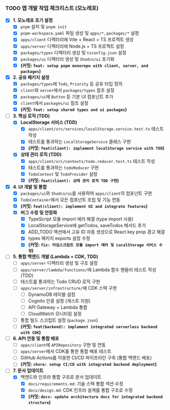 ### TODO 앱 개발 작업 체크리스트 (모노레포)

-   [x] **1. 모노레포 초기 설정**
    -   [x] `pnpm` 설치 및 `pnpm init`
    -   [x] `pnpm-workspace.yaml` 파일 생성 및 `apps/*`, `packages/*` 설정
    -   [x] `apps/client` 디렉터리에 Vite + React + TS 프로젝트 생성
    -   [x] `apps/server` 디렉터리에 Node.js + TS 프로젝트 설정
    -   [x] `packages/types` 디렉터리 생성 및 `tsconfig.json` 설정
    -   [x] `packages/ui` 디렉터리 생성 및 `Shadcn/ui` 초기화
    -   [x] **(커밋: `feat: setup pnpm monorepo with client, server, and packages`)**

-   [x] **2. 공유 패키지 설정**
    -   [x] `packages/types`에 `Todo`, `Priority` 등 공유 타입 정의
    -   [x] `client`와 `server`에서 `packages/types` 참조 설정
    -   [x] `packages/ui`에 `Button` 등 기본 UI 컴포넌트 추가
    -   [x] `client`에서 `packages/ui` 참조 설정
    -   [x] **(커밋: `feat: setup shared types and ui packages`)**

-   [ ] **3. 핵심 로직 (TDD)**
    -   [x] **LocalStorage 서비스 (TDD)**
        -   [x] `apps/client/src/services/localStorage.service.test.ts` 테스트 작성
        -   [x] 테스트를 통과하는 `LocalStorageService` 클래스 구현
        -   [x] **(커밋: `feat(client): implement localStorage service with TDD`)**
    -   [x] **상태 관리 로직 (TDD)**
        -   [x] `apps/client/src/contexts/todo.reducer.test.ts` 테스트 작성
        -   [x] 테스트를 통과하는 `todoReducer` 구현
        -   [x] `TodoContext` 및 `TodoProvider` 설정
        -   [x] **(커밋: `feat(client): 상태 관리 로직 TDD 구현`)**

-   [x] **4. UI 개발 및 통합**
    -   [x] `packages/ui`와 `Shadcn/ui`를 사용하여 `apps/client`의 컴포넌트 구현
    -   [x] `TodoContainer`에서 모든 컴포넌트 조립 및 기능 연동
    -   [x] **(커밋: `feat(client): implement UI and integrate features`)**
    -   [x] **버그 수정 및 안정화**
        -   [x] TypeScript 모듈 import 에러 해결 (type import 사용)
        -   [x] LocalStorageService에 getTodos, saveTodos 메서드 추가
        -   [x] ADD_TODO 액션에서 고유 ID 자동 생성으로 React key prop 경고 해결
        -   [x] types 패키지 exports 설정 수정
        -   [x] **(커밋: `fix: 타입스크립트 모듈 import 에러 및 LocalStorage 서비스 수정`)**

-   [ ] **5. 통합 백엔드 개발 (Lambda + CDK, TDD)**
    -   [ ] `apps/server` 디렉터리 생성 및 구조 설정
    -   [ ] `apps/server/lambda/functions/`에 Lambda 함수 핸들러 테스트 작성 (TDD)
    -   [ ] 테스트를 통과하는 Todo CRUD 로직 구현
    -   [ ] `apps/server/infrastructure/`에 CDK 스택 구현
        -   [ ] DynamoDB 테이블 설정
        -   [ ] Cognito 인증 설정 (게스트 지원)
        -   [ ] API Gateway + Lambda 통합
        -   [ ] CloudWatch 모니터링 설정
    -   [ ] 통합 빌드 스크립트 설정 (`package.json`)
    -   [ ] **(커밋: `feat(backend): implement integrated serverless backend with CDK`)**

-   [ ] **6. API 연동 및 통합 배포**
    -   [ ] `apps/client`에 `APIRepository` 구현 및 연동
    -   [ ] `apps/server`에서 CDK를 통한 통합 배포 테스트
    -   [ ] GitHub Actions를 이용한 CI/CD 파이프라인 구축 (통합 백엔드 배포)
    -   [ ] **(커밋: `chore: setup CI/CD with integrated backend deployment`)**

-   [ ] **7. 문서 업데이트**
    -   [x] 백엔드와 인프라 통합 구조로 문서 업데이트
        -   [x] `docs/requirements.md`: 기술 스택 통합 섹션 수정
        -   [x] `docs/design.md`: CDK 인프라 설계를 통합 구조로 수정
        -   [x] **(커밋: `docs: update architecture docs for integrated backend structure`)**
